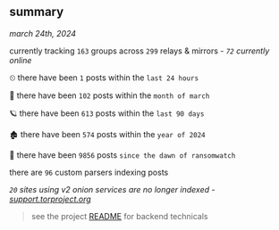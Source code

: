 
## summary
_march 24th, 2024_

currently tracking `163` groups across `299` relays & mirrors - _`72` currently online_

⏲ there have been `1` posts within the `last 24 hours`

🦈 there have been `102` posts within the `month of march`

🪐 there have been `613` posts within the `last 90 days`

🏚 there have been `574` posts within the `year of 2024`

🦕 there have been `9856` posts `since the dawn of ransomwatch`

there are `96` custom parsers indexing posts

_`20` sites using v2 onion services are no longer indexed - [support.torproject.org](https://support.torproject.org/onionservices/v2-deprecation/)_

> see the project [README](https://github.com/joshhighet/ransomwatch#ransomwatch--) for backend technicals
